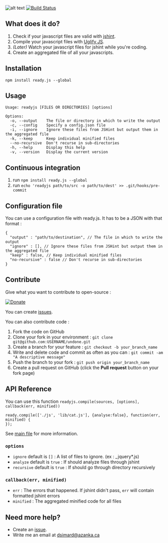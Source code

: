 ![alt text](http://s3.amazonaws.com/files.posterous.com/headers/2452232/scaled500.png "ready.js - continuous javascript integration")
[![Build Status](https://travis-ci.org/dsimard/ready.js.png?branch=2012-12-30_v3.0)](https://travis-ci.org/dsimard/ready.js)

## What does it do?
1. Check if your javascript files are valid with [jshint](http://www.jshint.com/).
2. Compile your javascript files with [Uglify JS](http://marijnhaverbeke.nl/uglifyjs).
3. _(Later)_ Watch your javascript files for jshint while you're coding.
4. Create an aggregated file of all your javascripts.

## Installation

`npm install ready.js --global`

## Usage

    Usage: readyjs [FILES OR DIRECTORIES] [options]

    Options:
      -o, --output    The file or directory in which to write the output                                
      -c, --config    Specify a config.json file                                           
      -i, --ignore    Ignore these files from JSHint but output them in the aggregated file
      -k, --keep      Keep individual minified files                                       
      --no-recursive  Don't recurse in sub-directories                                     
      -h, --help      Display this help                                                    
      -v, --version   Display the current version
      

## Continuous integration
1. run `npm install ready.js --global`
2. run `echo 'readyjs path/to/src -o path/to/dest' >> .git/hooks/pre-commit`

## Configuration file

You can use a configuration file with ready.js. It has to be a JSON with that format :

    {
      "output" : "path/to/destination", // The file in which to write the output
      "ignore" : [], // Ignore these files from JSHint but output them in the aggregated file
      "keep" : false, // Keep individual minified files
      "no-recursive" : false // Don't recurse in sub-directories
    }
    
## Contribute

Give what you want to contribute to open-source : 

[![Donate](https://www.paypalobjects.com/en_US/i/btn/btn_paynowCC_LG.gif)](https://www.paypal.com/cgi-bin/webscr?cmd=_s-xclick&hosted_button_id=5Q2QAJSHP8Y8Y)

You can create [issues](https://github.com/dsimard/ready.js/issues).

You can also contribute code :

1. Fork the code on GitHub
2. Clone your fork in your environment : `git clone git@github.com:USERNAME/undone.git`
3. Create a branch for your feature : `git checkout -b your_branch_name`
4. Write and delete code and commit as often as you can : `git commit -am "A descriptive message"`
5. Push the branch to your fork : `git push origin your_branch_name`
6. Create a pull request on GitHub (click the __Pull request__ button on your fork page)

## API Reference

You can use this function `readyjs.compile(sources, [options], callback(err, minified))`

    ready.compile(['./js', 'lib/cat.js'], {analyse:false}, function(err, minified) {
    });
    
See [main file](http://dsimard.github.com/ready.js/lib/index.coffee.html) for more information.

### `options`
- `ignore` default is `[]` : A list of files to ignore. (ex : _jquery*.js)
- `analyze` default is `true` : If should analyze files through jshint
- `recursive` default is `true` : If should go through directory recursively

### `callback(err, minified)`

- `err` : The errors that happened. If jshint didn't pass, `err` will contain formatted jshint errors
- `minified` : The aggregated minified code for all files

## Need more help?

- Create an [issue](https://github.com/dsimard/ready.js/issues).
- Write me an email at <dsimard@azanka.ca>



